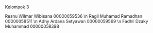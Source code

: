Kelompok 3 

Resnu Wilmar Wibisana 00000059536  \n
Ragil Muhamad Ramadhan 00000058511  \n
Adhy Ardana Setyawan 00000059569   \n
Fadhil Dzaky Muhammad 00000058398  
